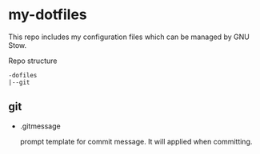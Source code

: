 # my-dotfiles #

This repo includes my configuration files which can be managed by GNU Stow.

Repo structure

```
-dofiles
|--git
```

## git ##

* .gitmessage

    prompt template for commit message. It will applied when committing.


